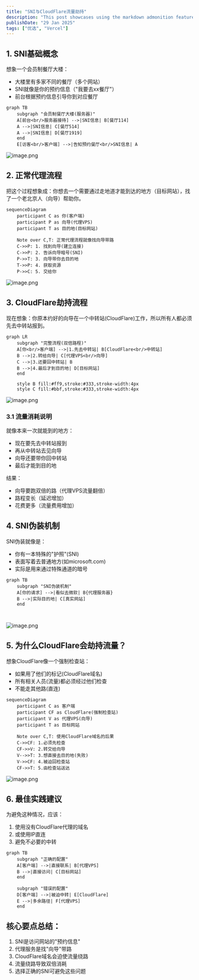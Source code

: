 ```yaml
---
title: "SNI与CloudFlare流量劫持"
description: "This post showcases using the markdown admonition feature in Astro Cactus"
publishDate: "29 Jan 2025"
tags: ["优选", "Vercel"]
---
```


## 1. SNI基础概念

想象一个会员制餐厅大楼：
- 大楼里有多家不同的餐厅（多个网站）
- SNI就像是你的预约信息（"我要去xx餐厅"）
- 前台根据预约信息引导你到对应餐厅

```mermaid
graph TB
    subgraph "会员制餐厅大楼(服务器)"
    A[前台<br/>服务器接待] -->|SNI信息| B[餐厅114]
    A -->|SNI信息| C[餐厅514]
    A -->|SNI信息| D[餐厅1919]
    end
    E[访客<br/>客户端] -->|告知预约餐厅<br/>SNI信息| A
```

![image.png](https://roim-picx-9nr.pages.dev/rest/M3OgfnK.png)

## 2. 正常代理流程

把这个过程想象成：你想去一个需要通过走地道才能到达的地方（目标网站），找了一个老北京人（向导）帮助你。

```mermaid
sequenceDiagram
    participant C as 你(客户端)
    participant P as 向导(代理VPS)
    participant T as 目的地(目标网站)
    
    Note over C,T: 正常代理流程就像找向导带路
    C->>P: 1. 找到向导(建立连接)
    C->>P: 2. 告诉向导暗号(SNI)
    P->>T: 3. 向导带你去目的地
    T->>P: 4. 获取资源
    P->>C: 5. 交给你
```

![image.png](https://roim-picx-9nr.pages.dev/rest/DhPgfnK.png)

## 3. CloudFlare劫持流程

现在想象：你原本约好的向导在一个中转站(CloudFlare)工作，所以所有人都必须先去中转站报到。

```mermaid
graph LR
    subgraph "完整流程(双倍路程)"
    A[你<br/>客户端] -->|1.先去中转站| B[CloudFlare<br/>中转站]
    B -->|2.转给向导| C[代理VPS<br/>向导]
    C -->|3.还要回中转站| B
    B -->|4.最后才到目的地| D[目标网站]
    end
    
    style B fill:#ff9,stroke:#333,stroke-width:4px
    style C fill:#bbf,stroke:#333,stroke-width:4px
```

![image.png](https://roim-picx-9nr.pages.dev/rest/lNUgfnK.png)

### 3.1 流量消耗说明

就像本来一次就能到的地方：
- 现在要先去中转站报到
- 再从中转站去见向导
- 向导还要带你回中转站
- 最后才能到目的地

结果：
- 向导要跑双倍的路（代理VPS流量翻倍）
- 路程变长（延迟增加）
- 花费更多（流量费用增加）

## 4. SNI伪装机制

SNI伪装就像是：
- 你有一本特殊的"护照"(SNI)
- 表面写着去普通地方(如microsoft.com)
- 实际是用来通过特殊通道的暗号

```mermaid
graph TB
    subgraph "SNI伪装机制"
    A[你的请求] -->|看似去微软| B{代理服务器}
    B -->|实际目的地| C[真实网站]
    end
    
  
```

![image.png](https://roim-picx-9nr.pages.dev/rest/kDZgfnK.png)

## 5. 为什么CloudFlare会劫持流量？

想象CloudFlare像一个强制检查站：
- 如果用了他们的标记(CloudFlare域名)
- 所有相关人员(流量)都必须经过他们检查
- 不能走其他路(直连)

```mermaid
sequenceDiagram
    participant C as 客户端
    participant CF as CloudFlare(强制检查站)
    participant V as 代理VPS(向导)
    participant T as 目标网站
    
    Note over C,T: 使用CloudFlare域名的后果
    C->>CF: 1.必须先检查
    CF->>V: 2.转交给向导
    V-->>T: 3.想直接去目的地(失败)
    V->>CF: 4.被迫回检查站
    CF->>T: 5.由检查站送达
```

![image.png](https://roim-picx-9nr.pages.dev/rest/PTa6fnK.png)

## 6. 最佳实践建议

为避免这种情况，应该：
1. 使用没有CloudFlare代理的域名
2. 或使用IP直连
3. 避免不必要的中转

```mermaid
graph TB
    subgraph "正确的配置"
    A[客户端] -->|直接联系| B[代理VPS]
    B -->|直接访问| C[目标网站]
    end
    
    subgraph "错误的配置"
    D[客户端] -->|被迫中转| E[CloudFlare]
    E -->|多余路径| F[代理VPS]
    end
```

## 核心要点总结：

1. SNI是访问网站的"预约信息"
2. 代理服务是找"向导"带路
3. CloudFlare域名会迫使流量绕路
4. 流量绕路导致双倍消耗
5. 选择正确的SNI可避免这些问题
